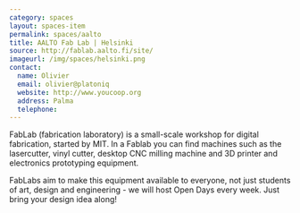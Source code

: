 ```yaml
---
category: spaces
layout: spaces-item
permalink: spaces/aalto
title: AALTO Fab Lab | Helsinki
source: http://fablab.aalto.fi/site/
imageurl: /img/spaces/helsinki.png
contact:
  name: Olivier
  email: olivier@platoniq
  website: http://www.youcoop.org
  address: Palma
  telephone:
---
```


FabLab (fabrication laboratory) is a small-scale workshop for digital fabrication, started by MIT. In a Fablab you can find machines such as the lasercutter, vinyl cutter, desktop CNC milling machine and 3D printer and electronics prototyping equipment.

FabLabs aim to make this equipment available to everyone, not just students of art, design and engineering - we will host Open Days every week. Just bring your design idea along!